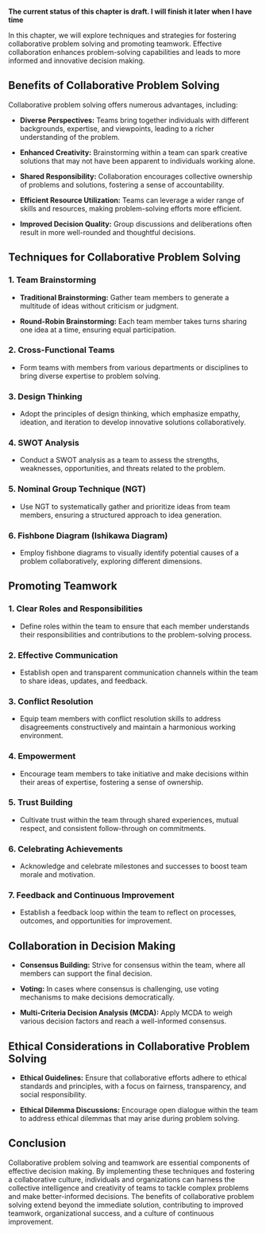 **The current status of this chapter is draft. I will finish it later when I have time**

In this chapter, we will explore techniques and strategies for fostering collaborative problem solving and promoting teamwork. Effective collaboration enhances problem-solving capabilities and leads to more informed and innovative decision making.

**Benefits of Collaborative Problem Solving**
---------------------------------------------

Collaborative problem solving offers numerous advantages, including:

* **Diverse Perspectives:** Teams bring together individuals with different backgrounds, expertise, and viewpoints, leading to a richer understanding of the problem.

* **Enhanced Creativity:** Brainstorming within a team can spark creative solutions that may not have been apparent to individuals working alone.

* **Shared Responsibility:** Collaboration encourages collective ownership of problems and solutions, fostering a sense of accountability.

* **Efficient Resource Utilization:** Teams can leverage a wider range of skills and resources, making problem-solving efforts more efficient.

* **Improved Decision Quality:** Group discussions and deliberations often result in more well-rounded and thoughtful decisions.

**Techniques for Collaborative Problem Solving**
------------------------------------------------

### 1. **Team Brainstorming**

* **Traditional Brainstorming:** Gather team members to generate a multitude of ideas without criticism or judgment.

* **Round-Robin Brainstorming:** Each team member takes turns sharing one idea at a time, ensuring equal participation.

### 2. **Cross-Functional Teams**

* Form teams with members from various departments or disciplines to bring diverse expertise to problem solving.

### 3. **Design Thinking**

* Adopt the principles of design thinking, which emphasize empathy, ideation, and iteration to develop innovative solutions collaboratively.

### 4. **SWOT Analysis**

* Conduct a SWOT analysis as a team to assess the strengths, weaknesses, opportunities, and threats related to the problem.

### 5. **Nominal Group Technique (NGT)**

* Use NGT to systematically gather and prioritize ideas from team members, ensuring a structured approach to idea generation.

### 6. **Fishbone Diagram (Ishikawa Diagram)**

* Employ fishbone diagrams to visually identify potential causes of a problem collaboratively, exploring different dimensions.

**Promoting Teamwork**
----------------------

### 1. **Clear Roles and Responsibilities**

* Define roles within the team to ensure that each member understands their responsibilities and contributions to the problem-solving process.

### 2. **Effective Communication**

* Establish open and transparent communication channels within the team to share ideas, updates, and feedback.

### 3. **Conflict Resolution**

* Equip team members with conflict resolution skills to address disagreements constructively and maintain a harmonious working environment.

### 4. **Empowerment**

* Encourage team members to take initiative and make decisions within their areas of expertise, fostering a sense of ownership.

### 5. **Trust Building**

* Cultivate trust within the team through shared experiences, mutual respect, and consistent follow-through on commitments.

### 6. **Celebrating Achievements**

* Acknowledge and celebrate milestones and successes to boost team morale and motivation.

### 7. **Feedback and Continuous Improvement**

* Establish a feedback loop within the team to reflect on processes, outcomes, and opportunities for improvement.

**Collaboration in Decision Making**
------------------------------------

* **Consensus Building:** Strive for consensus within the team, where all members can support the final decision.

* **Voting:** In cases where consensus is challenging, use voting mechanisms to make decisions democratically.

* **Multi-Criteria Decision Analysis (MCDA):** Apply MCDA to weigh various decision factors and reach a well-informed consensus.

**Ethical Considerations in Collaborative Problem Solving**
-----------------------------------------------------------

* **Ethical Guidelines:** Ensure that collaborative efforts adhere to ethical standards and principles, with a focus on fairness, transparency, and social responsibility.

* **Ethical Dilemma Discussions:** Encourage open dialogue within the team to address ethical dilemmas that may arise during problem solving.

**Conclusion**
--------------

Collaborative problem solving and teamwork are essential components of effective decision making. By implementing these techniques and fostering a collaborative culture, individuals and organizations can harness the collective intelligence and creativity of teams to tackle complex problems and make better-informed decisions. The benefits of collaborative problem solving extend beyond the immediate solution, contributing to improved teamwork, organizational success, and a culture of continuous improvement.
